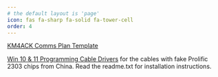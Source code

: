 ```yaml
---
# the default layout is 'page'
icon: fas fa-sharp fa-solid fa-tower-cell
order: 4
---
```



[KM4ACK Comms Plan Template](https://github.com/dbqrs/dbqrs.github.io/raw/main/files/ar/comms-plan-template.zip)

[Win 10 & 11 Programming Cable Drivers](https://github.com/dbqrs/dbqrs.github.io/raw/main/files/ar/PL2303.zip) for the cables with fake Prolific 2303 chips from China. Read the readme.txt for installation instructions. 


